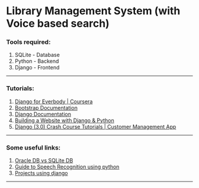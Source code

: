 # Library Management System (with Voice based search)

### Tools required:
1. SQLite - Database
2. Python - Backend
3. Django - Frontend
***
### Tutorials:
1. [Django for Everbody | Coursera](https://www.coursera.org/specializations/django?utm_campaign=email-coursera-blast-july-20-django-for-everybody&utm_content=email&utm_medium=institutions&utm_source=umich)
2. [Bootstrap Documentation](https://getbootstrap.com/docs/4.5/getting-started/introduction/)
3. [Django Documentation](https://www.djangoproject.com/start/)
4. [Building a Website with Django & Python](https://youtube.com/playlist?list=PLgCYzUzKIBE_dil025VAJnDjNZHHHR9mW)
5. [Django (3.0) Crash Course Tutorials | Customer Management App](https://www.youtube.com/playlist?list=PL-51WBLyFTg2vW-_6XBoUpE7vpmoR3ztO)
***
### Some useful links:
1. [Oracle DB vs SQLite DB](https://db-engines.com/en/system/Oracle%3BSQLite)
2. [Guide to Speech Recognition using python](https://realpython.com/python-speech-recognition/)
3. [Projects using django](https://data-flair.training/blogs/django-project-ideas/)
***